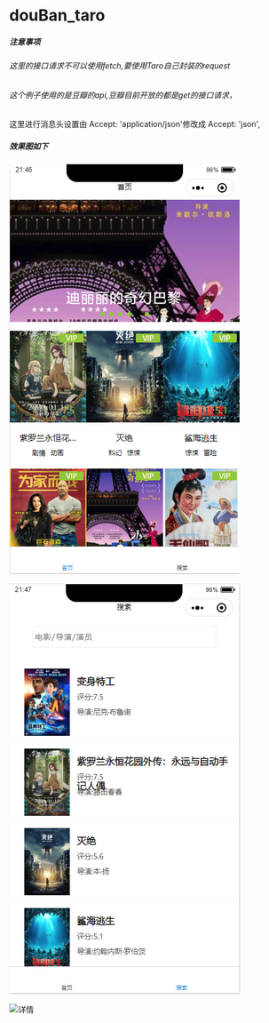 # douBan_taro
##### 注意事项
###### 这里的接口请求不可以使用fetch,要使用Taro自己封装的request
###### 这个例子使用的是豆瓣的api,豆瓣目前开放的都是get的接口请求，

这里进行消息头设置由  Accept: 'application/json'修改成  Accept: 'json',
##### 效果图如下

![首页](https://github.com/jingdomaaa/douban-taro-dev/blob/master/%E9%A6%96%E9%A1%B5.png?raw=true)

![搜索](https://github.com/jingdomaaa/douban-taro-dev/blob/master/%E6%90%9C%E7%B4%A2.png?raw=true)

![详情](F:\project\TaroProject\douBan_taro-dev\详情.png)
